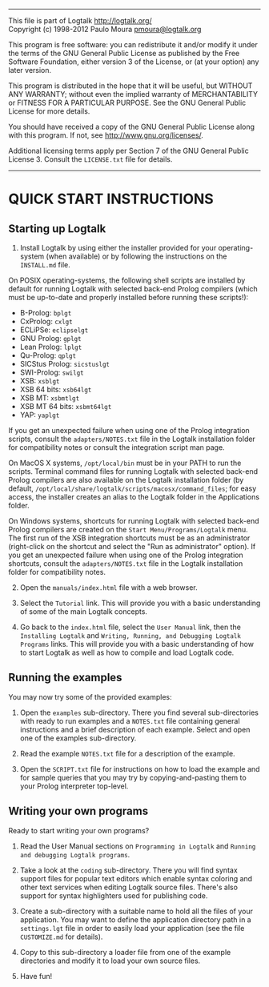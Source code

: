 ________________________________________________________________________

This file is part of Logtalk <http://logtalk.org/>  
Copyright (c) 1998-2012 Paulo Moura <pmoura@logtalk.org>

This program is free software: you can redistribute it and/or modify
it under the terms of the GNU General Public License as published by
the Free Software Foundation, either version 3 of the License, or
(at your option) any later version.

This program is distributed in the hope that it will be useful,
but WITHOUT ANY WARRANTY; without even the implied warranty of
MERCHANTABILITY or FITNESS FOR A PARTICULAR PURPOSE.  See the
GNU General Public License for more details.

You should have received a copy of the GNU General Public License
along with this program.  If not, see <http://www.gnu.org/licenses/>.

Additional licensing terms apply per Section 7 of the GNU General
Public License 3. Consult the `LICENSE.txt` file for details.
________________________________________________________________________


QUICK START INSTRUCTIONS
========================

Starting up Logtalk
-------------------

1. Install Logtalk by using either the installer provided for your 
operating-system (when available) or by following the instructions 
on the `INSTALL.md` file.

On POSIX operating-systems, the following shell scripts are installed 
by default for running Logtalk with selected back-end Prolog compilers 
(which must be up-to-date and properly installed before running these
scripts!):

* B-Prolog:       `bplgt`
* CxProlog:       `cxlgt`
* ECLiPSe:        `eclipselgt`
* GNU Prolog:     `gplgt`
* Lean Prolog:    `lplgt`
* Qu-Prolog:      `qplgt`
* SICStus Prolog: `sicstuslgt`
* SWI-Prolog:     `swilgt`
* XSB:            `xsblgt`
* XSB 64 bits:    `xsb64lgt`
* XSB MT:         `xsbmtlgt`
* XSB MT 64 bits: `xsbmt64lgt`
* YAP:            `yaplgt`

If you get an unexpected failure when using one of the Prolog integration
scripts, consult the `adapters/NOTES.txt` file in the Logtalk installation
folder for compatibility notes or consult the integration script man page.

On MacOS X systems, `/opt/local/bin` must be in your PATH to run the scripts.
Terminal command files for running Logtalk with selected back-end Prolog 
compilers are also available on the Logtalk installation folder (by default,
`/opt/local/share/logtalk/scripts/macosx/command_files`; for easy access, the
installer creates an alias to the Logtalk folder in the Applications folder.

On Windows systems, shortcuts for running Logtalk with selected back-end 
Prolog compilers are created on the `Start Menu/Programs/Logtalk` menu.
The first run of the XSB integration shortcuts must be as an administrator
(right-click on the shortcut and select the "Run as administrator" option).
If you get an unexpected failure when using one of the Prolog integration
shortcuts, consult the `adapters/NOTES.txt` file in the Logtalk installation
folder for compatibility notes.

2. Open the `manuals/index.html` file with a web browser.

3. Select the `Tutorial` link. This will provide you with a basic 
understanding of some of the main Logtalk concepts.

4. Go back to the `index.html` file, select the `User Manual` link, then
the `Installing Logtalk` and `Writing, Running, and Debugging Logtalk
Programs` links. This will provide you with a basic understanding of 
how to start Logtalk as well as how to compile and load Logtalk code.


Running the examples
--------------------

You may now try some of the provided examples:

1. Open the `examples` sub-directory. There you find several sub-directories
with ready to run examples and a `NOTES.txt` file containing general 
instructions and a brief description of each example. Select and open one 
of the examples sub-directory.

2. Read the example `NOTES.txt` file for a description of the example.

3. Open the `SCRIPT.txt` file for instructions on how to load the example 
and for sample queries that you may try by copying-and-pasting them to 
your Prolog interpreter top-level.


Writing your own programs
-------------------------

Ready to start writing your own programs?

1. Read the User Manual sections on `Programming in Logtalk` and `Running 
and debugging Logtalk programs`.

2. Take a look at the `coding` sub-directory. There you will find syntax 
support files for popular text editors which enable syntax coloring and
other text services when editing Logtalk source files. There's also
support for syntax highlighters used for publishing code.

3. Create a sub-directory with a suitable name to hold all the files of 
your application. You may want to define the application directory path
in a `settings.lgt` file in order to easily load your application (see 
the file `CUSTOMIZE.md` for details).

4. Copy to this sub-directory a loader file from one of the example 
directories and modify it to load your own source files.

5. Have fun!
